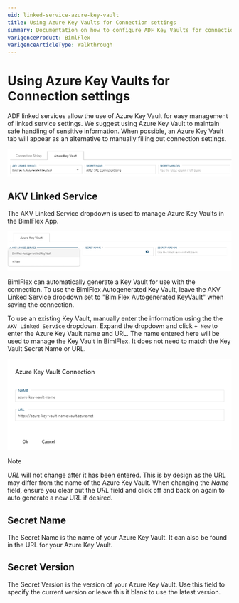 ```yaml
---
uid: linked-service-azure-key-vault
title: Using Azure Key Vaults for Connection settings
summary: Documentation on how to configure ADF Key Vaults for connection settings with menu options, secret names, and secret versions
varigenceProduct: BimlFlex
varigenceArticleType: Walkthrough
---
```


# Using Azure Key Vaults for Connection settings

ADF linked services allow the use of Azure Key Vault for easy management of linked service settings. We suggest using Azure Key Vault to maintain safe handling of sensitive information. When possible, an Azure Key Vault tab will appear as an alternative to manually filling out connection settings.

![Azure Key Vault](../../static/img/bimlflex-ss-app-connections-akv.png "Azure Key Vault")

## AKV Linked Service

The AKV Linked Service dropdown is used to manage Azure Key Vaults in the BimlFlex App.

![Azure Key Vault Drop Down](../../static/img/bimlflex-ss-app-connections-akv-dd.png "Azure Key Vault Drop Down")

BimlFlex can automatically generate a Key Vault for use with the connection. To use the BimlFlex Autogenerated Key Vault, leave the AKV Linked Service dropdown set to "BimlFlex Autogenerated KeyVault" when saving the connection.

To use an existing Key Vault, manually enter the information using the the `AKV Linked Service` dropdown. Expand the dropdown and click `+ New` to enter the Azure Key Vault name and URL. The name entered here will be used to manage the Key Vault in BimlFlex. It does not need to match the Key Vault Secret Name or URL.

![Add an Azure Key Vault](../../static/img/bimlflex-ss-app-connections-akv-add.png "Add an Azure Key Vault")

> [!NOTE]
> *URL* will not change after it has been entered.
> This is by design as the URL may differ from the name of the Azure Key Vault.
> When changing the *Name* field, ensure you clear out the *URL* field and click off and back on again to auto generate a new URL if desired.

## Secret Name

The Secret Name is the name of your Azure Key Vault. It can also be found in the URL for your Azure Key Vault.

## Secret Version

The Secret Version is the version of your Azure Key Vault. Use this field to specify the current version or leave this it blank to use the latest version.
